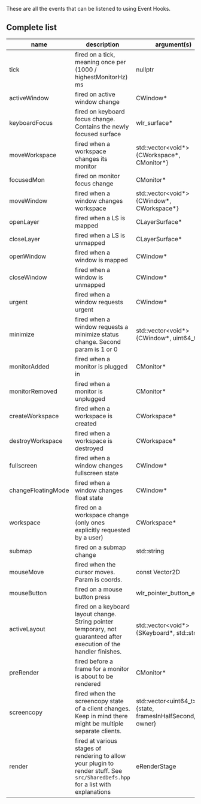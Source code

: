 
These are all the events that can be listened to using Event Hooks.

## Complete list

| name | description | argument(s) |
| --- | --- | --- |
| tick | fired on a tick, meaning once per (1000 / highestMonitorHz) ms | nullptr |
| activeWindow | fired on active window change | CWindow* |
| keyboardFocus | fired on keyboard focus change. Contains the newly focused surface | wlr_surface* |
| moveWorkspace | fired when a workspace changes its monitor | std::vector<void*>{CWorkspace*, CMonitor*} |
| focusedMon | fired on monitor focus change | CMonitor* |
| moveWindow | fired when a window changes workspace | std::vector<void*>{CWindow*, CWorkspace*} |
| openLayer | fired when a LS is mapped | CLayerSurface* |
| closeLayer | fired when a LS is unmapped | CLayerSurface* |
| openWindow | fired when a window is mapped | CWindow* |
| closeWindow | fired when a window is unmapped | CWindow* |
| urgent | fired when a window requests urgent | CWindow* |
| minimize | fired when a window requests a minimize status change. Second param is 1 or 0 | std::vector<void*>{CWindow*, uint64_t} |
| monitorAdded | fired when a monitor is plugged in | CMonitor* |
| monitorRemoved | fired when a monitor is unplugged | CMonitor* |
| createWorkspace | fired when a workspace is created | CWorkspace* |
| destroyWorkspace | fired when a workspace is destroyed | CWorkspace* |
| fullscreen | fired when a window changes fullscreen state | CWindow* |
| changeFloatingMode | fired when a window changes float state | CWindow* |
| workspace | fired on a workspace change (only ones explicitly requested by a user) | CWorkspace* |
| submap | fired on a submap change | std::string |
| mouseMove | fired when the cursor moves. Param is coords. | const Vector2D |
| mouseButton | fired on a mouse button press | wlr_pointer_button_event* |
| activeLayout | fired on a keyboard layout change. String pointer temporary, not guaranteed after execution of the handler finishes. | std::vector<void*>{SKeyboard*, std::string*} |
| preRender | fired before a frame for a monitor is about to be rendered | CMonitor* |
| screencopy | fired when the screencopy state of a client changes. Keep in mind there might be multiple separate clients. | std::vector<uint64_t>{state, framesInHalfSecond, owner} |
| render | fired at various stages of rendering to allow your plugin to render stuff. See `src/SharedDefs.hpp` for a list with explanations | eRenderStage |
